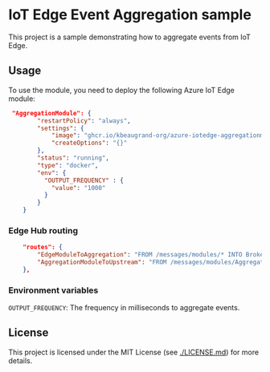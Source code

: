 # IoT Edge Event Aggregation sample

This project is a sample demonstrating how to aggregate events from IoT Edge.

## Usage

To use the module, you need to deploy the following Azure IoT Edge module:

```json
 "AggregationModule": {
        "restartPolicy": "always",
        "settings": {
            "image": "ghcr.io/kbeaugrand-org/azure-iotedge-aggregationmodule:latest",
            "createOptions": "{}"
        },
        "status": "running",
        "type": "docker",
        "env": {
          "OUTPUT_FREQUENCY" : {
            "value": "1000"
          }
        }
    }
```

### Edge Hub routing

```json
    "routes": {
        "EdgeModuleToAggregation": "FROM /messages/modules/* INTO BrokeredEndpoint(\"/modules/AggregationModule/inputs/inputMessage\")",
        "AggregationModuleToUpstream": "FROM /messages/modules/AggregationModule/outputs/* INTO $upstream"
    },
```

### Environment variables

```OUTPUT_FREQUENCY```: The frequency in milliseconds to aggregate events.

## License

This project is licensed under the MIT License (see [./LICENSE.md](LICENSE.md)) for more details.
